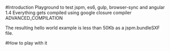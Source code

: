 #Introduction
Playground to test jspm, es6, gulp, browser-sync and angular 1.4
Everything gets compiled using google closure compiler ADVANCED_COMPILATION

The resulting hello world example is less than 50Kb as a jspm.bundleSXF file.

#How to play with it
```

```
